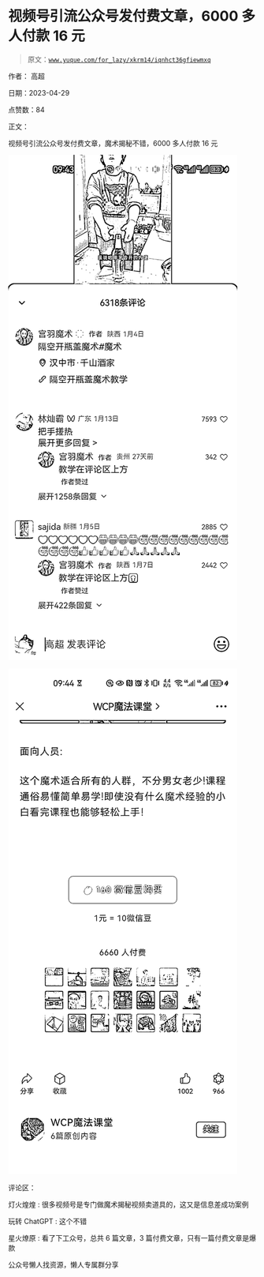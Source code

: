 # 视频号引流公众号发付费文章，6000 多人付款 16 元

> 原文：[`www.yuque.com/for_lazy/xkrm14/iqnhct36gfiewmxq`](https://www.yuque.com/for_lazy/xkrm14/iqnhct36gfiewmxq)



作者： 高超



日期：2023-04-29



点赞数：84



正文：



视频号引流公众号发付费文章，魔术揭秘不错，6000 多人付款 16 元



![](img/30dce7f0034a88b12b43d5fc4a8c1bca.png)



![](img/b78b3ceb2cf0f115c7c904efb5f82307.png)



评论区：



灯火煌煌 : 很多视频号是专门做魔术揭秘视频卖道具的，这又是信息差成功案例



玩转 ChatGPT : 这个不错



星火燎原 : 看了下工众号，总共 6 篇文章，3 篇付费文章，只有一篇付费文章是爆款



公众号懒人找资源，懒人专属群分享


